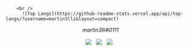         <br />
          ![Top Langs](https://github-readme-stats.vercel.app/api/top-langs/?username=martin3lli&layout=compact)

<p align="center">
        <p align="center">
            <p align="center"><em>martin3lli#0111</em></p>
        </p>
        <p align="center">
            <a align="center">
                <img align="center" src="https://img.shields.io/badge/offensive security-blueviolet?&style=for-the-badge&logo=hackaday&logoColor=white"/>
            </a> &nbsp;
            <a align="center">
                <img align="center" src="https://img.shields.io/badge/javascript-blueviolet?&style=for-the-badge&logo=javascript&logoColor=white"/>
            </a> &nbsp;
            <a align="center">
                <img align="center" src="https://img.shields.io/badge/ruby-blueviolet?&style=for-the-badge&logo=ruby&logoColor=white"/>
            </a> &nbsp;   
        </p>
    </p>
</p>
